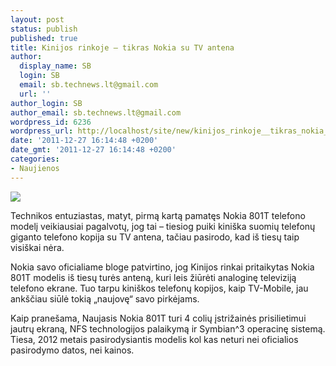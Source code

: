 ```yaml
---
layout: post
status: publish
published: true
title: Kinijos rinkoje – tikras Nokia su TV antena
author:
  display_name: SB
  login: SB
  email: sb.technews.lt@gmail.com
  url: ''
author_login: SB
author_email: sb.technews.lt@gmail.com
wordpress_id: 6236
wordpress_url: http://localhost/site/new/kinijos_rinkoje__tikras_nokia_su_tv_antena/
date: '2011-12-27 16:14:48 +0200'
date_gmt: '2011-12-27 16:14:48 +0200'
categories:
- Naujienos
---
```

<div class="imgright"><img src="http://technews.lt/upload/1-nokia801_001.jpg"  /></div>
<p>Technikos entuziastas, matyt, pirmą kartą pamatęs Nokia 801T telefono modelį veikiausiai pagalvotų, jog tai – tiesiog puiki kiniška suomių telefonų giganto telefono kopija su TV antena, tačiau pasirodo, kad iš tiesų taip visiškai nėra.</p>
<p>Nokia savo oficialiame bloge patvirtino, jog Kinijos rinkai pritaikytas Nokia 801T modelis iš tiesų turės anteną, kuri leis žiūrėti analoginę televiziją telefono ekrane. Tuo tarpu kiniškos telefonų kopijos, kaip TV-Mobile, jau ankščiau siūlė tokią „naujovę“ savo pirkėjams.</p>
<p>Kaip pranešama, Naujasis Nokia 801T turi 4 colių įstrižainės prisilietimui jautrų ekraną, NFS technologijos palaikymą ir Symbian^3 operacinę sistemą. Tiesa, 2012 metais pasirodysiantis modelis kol kas neturi nei oficialios pasirodymo datos, nei kainos.<br /></p>
